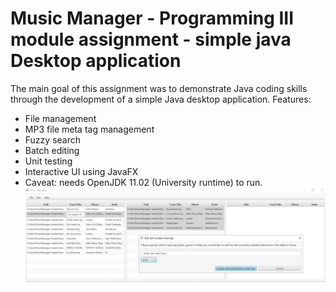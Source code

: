 # Music Manager - Programming III module assignment - simple java Desktop application
The main goal of this assignment was to demonstrate Java coding skills through the development of a simple Java desktop application.
Features:
- File management
- MP3 file meta tag management
- Fuzzy search
- Batch editing
- Unit testing
- Interactive UI using JavaFX
- Caveat: needs OpenJDK 11.02 (University runtime) to run.
![Application screenshot](https://github.com/regorigregory/MusicManager/blob/master/repo_images/main.png?raw=true)
